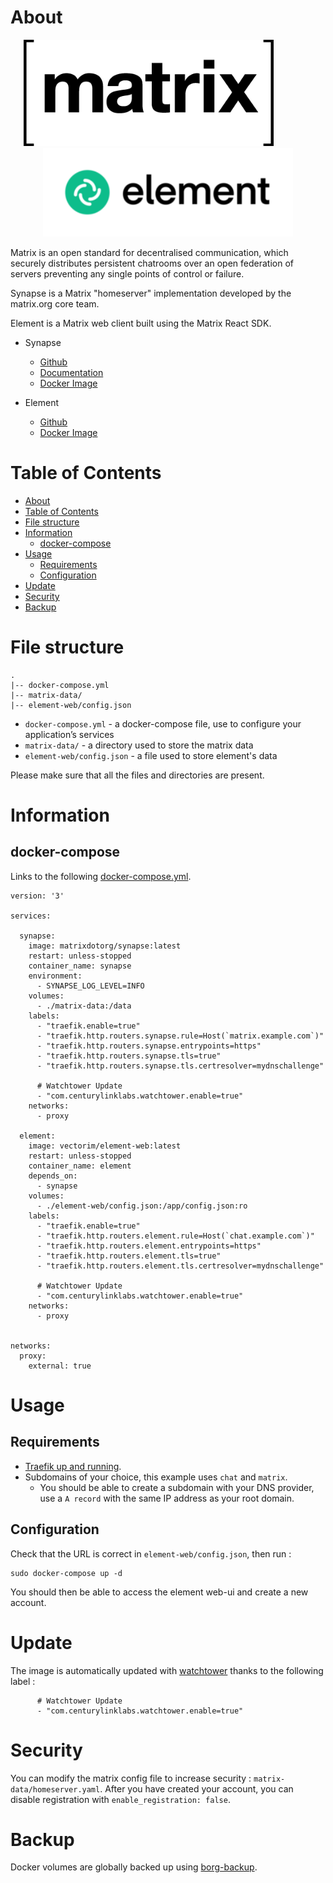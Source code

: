 # About

<p align="center">
<img src="../_utilities/matrix.png" width="400" alt="openvpn" title="openvpn" /> 
&nbsp;&nbsp;&nbsp;&nbsp;&nbsp;&nbsp;&nbsp;&nbsp;&nbsp;&nbsp;&nbsp;&nbsp;&nbsp;&nbsp;&nbsp;
<img src="../_utilities/element.png" width="400" alt="pihole" title="pihole" />
</p>

Matrix is an open standard for decentralised communication, which securely distributes persistent chatrooms over an open federation of servers preventing any single points of control or failure.

Synapse is a Matrix "homeserver" implementation developed by the matrix.org core team.

Element is a Matrix web client built using the Matrix React SDK.

* Synapse
  * [Github](https://github.com/matrix-org/synapse)
  * [Documentation](https://matrix-org.github.io/synapse/latest/)
  * [Docker Image](https://hub.docker.com/r/matrixdotorg/synapse)

* Element
  * [Github](https://github.com/vector-im/element-web)
  * [Docker Image](https://hub.docker.com/r/vectorim/element-web)

# Table of Contents

<!-- TOC -->

- [About](#about)
- [Table of Contents](#table-of-contents)
- [File structure](#file-structure)
- [Information](#information)
    - [docker-compose](#docker-compose)
- [Usage](#usage)
    - [Requirements](#requirements)
    - [Configuration](#configuration)
- [Update](#update)
- [Security](#security)
- [Backup](#backup)

<!-- /TOC -->


# File structure 

```
.
|-- docker-compose.yml
|-- matrix-data/
|-- element-web/config.json
```

- `docker-compose.yml` - a docker-compose file, use to configure your application’s services
- `matrix-data/` - a directory used to store the matrix data
- `element-web/config.json` - a file used to store element's data

Please make sure that all the files and directories are present.

# Information

## docker-compose
Links to the following [docker-compose.yml](docker-compose.yml).

```
version: '3'

services:

  synapse:
    image: matrixdotorg/synapse:latest
    restart: unless-stopped
    container_name: synapse
    environment:
      - SYNAPSE_LOG_LEVEL=INFO
    volumes:
      - ./matrix-data:/data
    labels:
      - "traefik.enable=true"
      - "traefik.http.routers.synapse.rule=Host(`matrix.example.com`)"
      - "traefik.http.routers.synapse.entrypoints=https"
      - "traefik.http.routers.synapse.tls=true"
      - "traefik.http.routers.synapse.tls.certresolver=mydnschallenge"

      # Watchtower Update
      - "com.centurylinklabs.watchtower.enable=true"
    networks:
      - proxy

  element:
    image: vectorim/element-web:latest
    restart: unless-stopped
    container_name: element
    depends_on:
      - synapse
    volumes:
      - ./element-web/config.json:/app/config.json:ro
    labels:
      - "traefik.enable=true"
      - "traefik.http.routers.element.rule=Host(`chat.example.com`)"
      - "traefik.http.routers.element.entrypoints=https"
      - "traefik.http.routers.element.tls=true"
      - "traefik.http.routers.element.tls.certresolver=mydnschallenge"

      # Watchtower Update
      - "com.centurylinklabs.watchtower.enable=true"
    networks:
      - proxy


networks:
  proxy:
    external: true
```

# Usage

## Requirements
- [Traefik up and running](../traefik).
- Subdomains of your choice, this example uses `chat` and `matrix`.
    - You should be able to create a subdomain with your DNS provider, use a `A record` with the same IP address as your root domain.

## Configuration

Check that the URL is correct in `element-web/config.json`, then run :

```
sudo docker-compose up -d
```

You should then be able to access the element web-ui and create a new account.

# Update

The image is automatically updated with [watchtower](../watchtower) thanks to the following label :

```
      # Watchtower Update
      - "com.centurylinklabs.watchtower.enable=true"
```

# Security

You can modify the matrix config file to increase security : `matrix-data/homeserver.yaml`.
After you have created your account, you can disable registration with `enable_registration: false`.



# Backup

Docker volumes are globally backed up using [borg-backup](../borg-backup). 
